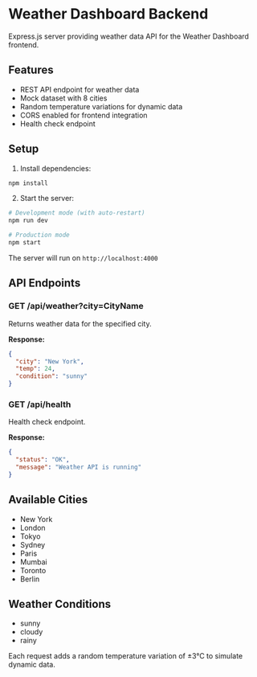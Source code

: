 # Weather Dashboard Backend

Express.js server providing weather data API for the Weather Dashboard frontend.

## Features

- REST API endpoint for weather data
- Mock dataset with 8 cities
- Random temperature variations for dynamic data
- CORS enabled for frontend integration
- Health check endpoint

## Setup

1. Install dependencies:
```bash
npm install
```

2. Start the server:
```bash
# Development mode (with auto-restart)
npm run dev

# Production mode
npm start
```

The server will run on `http://localhost:4000`

## API Endpoints

### GET /api/weather?city=CityName
Returns weather data for the specified city.

**Response:**
```json
{
  "city": "New York",
  "temp": 24,
  "condition": "sunny"
}
```

### GET /api/health
Health check endpoint.

**Response:**
```json
{
  "status": "OK",
  "message": "Weather API is running"
}
```

## Available Cities

- New York
- London
- Tokyo
- Sydney
- Paris
- Mumbai
- Toronto
- Berlin

## Weather Conditions

- sunny
- cloudy
- rainy

Each request adds a random temperature variation of ±3°C to simulate dynamic data. 